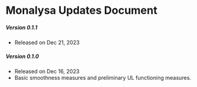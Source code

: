 # Monalysa Updates Document

##### Version 0.1.1 
- Released on Dec 21, 2023

##### Version 0.1.0
- Released on Dec 16, 2023
- Basic smoothness measures and preliminary UL functioning measures.